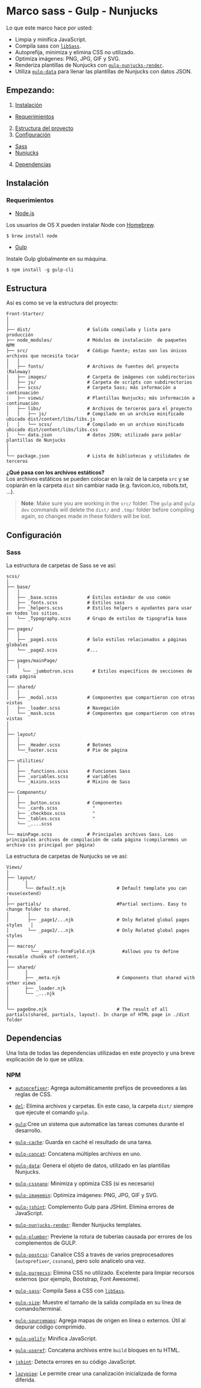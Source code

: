 Marco sass - Gulp - Nunjucks
======

Lo que este marco hace por usted:

* Limpia y minifica JavaScript.
* Compila sass con [`libSass`](https://github.com/sass/libsass "libsass"). 
* Autoprefija, minimiza y elimina CSS no utilizado.
* Optimiza imágenes: PNG, JPG, GIF y SVG.
* Renderiza plantillas de Nunjucks con [`gulp-nunjucks-render`](https://github.com/carlosl/gulp-nunjucks-render "gulp-nunjucks-render").
* Utiliza [`gulp-data`](https://github.com/colynb/gulp-data "gulp-data") para llenar las plantillas de Nunjucks con datos JSON.


Empezando:
------  

1. [Instalación](#installation)
  * [Requerimientos](#requirements)
2. [Estructura del proyecto](#structure)  
3. [Configuración](#config)  
  * [Sass](#sass)
  * [Nunjucks](#nunjucks)
4. [Dependencias](#dependencies)  

<a name="installation"></a> Instalación
------
### <a name="requirements"></a>Requerimientos

* [Node.js](https://nodejs.org/en/ "Node.js") 

Los usuarios de OS X pueden instalar Node con [Homebrew](http://brew.sh/ "Homebrew").

```shell
$ brew install node
```

* [Gulp](https://github.com/gulpjs/gulp/blob/master/docs/getting-started.md "Primeros pasos con Gulp")  

Instale Gulp globalmente en su máquina.

```shell
$ npm install -g gulp-cli
```

<a name="Structure"></a> Estructura
------
Así es como se ve la estructura del proyecto:


```
Front-Starter/
│
│
├── dist/                     # Salida compilada y lista para producción
├── node_modules/             # Módulos de instalación  de paquetes NPM
├── src/                      # Código fuente; estos son los únicos archivos que necesita tocar 
│   │ 
│   ├── fonts/                # Archivos de fuentes del proyecto (Raleway)
│   ├── images/               # Carpeta de imágenes con subdirectorios
│   ├── js/                   # Carpeta de scripts con subdirectorios
│   ├── scss/                 # Carpeta Sass; más información a continuación
│   ├── views/                # Plantillas Nunjucks; más información a continuación
│   ├── libs/                 # Archivos de terceros para el proyecto
│   │   ├── js/               # Compilado en un archivo minificado ubicado dist/content/libs/libs.js
│   │   └── scss/             # Compilado en un archivo minificado ubicado dist/content/libs/libs.css
│   └── data.json             # datos JSON; utilizado para poblar plantillas de Nunjucks
│
│
└── package.json              # Lista de bibliotecas y utilidades de terceros
```  
**¿Qué pasa con los archivos estáticos?**  
Los archivos estáticos se pueden colocar en la raíz de la carpeta `src` y se copiarán en la carpeta `dist` sin cambiar nada (e.g. favicon.ico, robots.txt, ...).

> **Note**: Make sure you are working in the `src/` folder. The `gulp` and `gulp dev` commands will delete the `dist/` and `.tmp/` folder before compiling again, so changes made in these folders will be lost.  

<a name="config"></a> Configuración
------
### <a name="sass"></a>Sass



La estructura de carpetas de Sass se ve así:


```
scss/
│
├── base/
│   │   
│   ├── _base.scsss           # Estilos estándar de uso común
│   ├── _fonts.scss           # Estilos sass
│   ├── _helpers.scss         # Estilos helpers o ayudantes para usar en todos los sitios.
│   └── _Typography.scss      # Grupo de estilos de tipografía base
│  
├── pages/
│   │   
│   ├── _page1.scss           # Solo estilos relacionados a páginas globales         
│   └── _page2.scss           #...
│        
├── pages/mainPage/
│   │
│	  └── _jumbotron.scss       # Estilos específicos de secciones de cada página
│	
├── shared/
│   │   
│   ├── _modal.scss           # Componentes que compartieron con otras vistas
│   ├── _loader.scss          # Navegación
│   └── _mask.scss            # Componentes que compartieron con otras vistas
│  
│  
├── layout/  
│   │    
│   ├── _Header.scss          # Botones
│   └──_footer.scss           # Pie de página
│  
├── utilities/     				  
│   │              
│   ├── _functions.scss       # Funciones Sass
│   ├── _variables.scss       # variables
│   └── _mixins.scss          # Mixins de Sass
│  
├── Components/ 
│   │     
│   ├── _button.scss          # Componentes 
│   └── _cards.scss           	"
│   ├── _checkbox.scss          "
│   └── _tables.scss            "
│   └── _....scss 
│  
└── mainPage.scss             # Principales archivos Sass. Los principales archivos de compilación de cada página (compilaremos un archivo css principal por página)
```


La estructura de carpetas de Nunjucks se ve así:


``` 
Views/                                                                       
│
├── layout/                                                                                           
│      │   
│      └── default.njk                   # Default template you can reuse(extend) 
│  
├── partials/                            #Partial sections. Easy to change folder to shared.                 
│       │                                                                                  
│       ├── _page1/...njk                # Only Related global pages styles   │
│       └── _page2/...njk                # Only Related global pages styles 
│        
├── macros/
│	     └── _macro-formField.njk          #allows you to define reusable chunks of content.
│	
├── shared/                                     
│      │   
│      ├── _meta.njk                     # Components that shared with other views
│      ├── _loader.njk             
│      └── _...njk                                                                                    
│                                                                                                    
│                                                                              
└── pageOne.njk                          # The result of all partials(shared, partials, layout). In charge of HTML page in ./dist folder

```



<a name="dependencies"></a>Dependencias
------  
Una lista de todas las dependencias utilizadas en este proyecto y una breve explicación de lo que se utiliza.  
### NPM
* [`autoprefixer`](https://github.com/postcss/autoprefixer "autoprefixer"): Agrega automáticamente prefijos de proveedores a las reglas de CSS.
* [`del`](https://github.com/sindresorhus/del "del"): Elimina archivos y carpetas. En este caso, la carpeta `dist/` siempre que ejecute el comando `gulp`.
* [`gulp`](http://gulpjs.com/ "gulp"):Cree un sistema que automatice las tareas comunes durante el desarrollo.
* [`gulp-cache`](https://github.com/jgable/gulp-cache "gulp-cache"): Guarda en caché el resultado de una tarea.
* [`gulp-concat`](https://github.com/contra/gulp-concat "gulp-concat"): Concatena múltiples archivos en uno.
* [`gulp-data`](https://github.com/colynb/gulp-data "gulp-data"): Genera el objeto de datos, utilizado en las plantillas Nunjucks.
* [`gulp-cssnano`](http://cssnano.co/ "gulp-cssnano"): Minimiza y optimiza CSS (si es necesario)
* [`gulp-imagemin`](https://github.com/sindresorhus/gulp-imagemin "gulp-imagemin"): Optimiza imágenes: PNG, JPG, GIF y SVG.
* [`gulp-jshint`](https://github.com/spalger/gulp-jshint "gulp-jshint"): Complemento Gulp para JSHint. Elimina errores de JavaScript.
* [`gulp-nunjucks-render`](https://github.com/carlosl/gulp-nunjucks-render "gulp-nunjucks-render"): Render Nunjucks templates.
* [`gulp-plumber`](https://github.com/floatdrop/gulp-plumber "gulp-plumber"): Previene la rotura de tuberías causada por errores de los complementos de GULP.
* [`gulp-postcss`]( "gulp-postcss"): Canalice CSS a través de varios preprocesadores (`autoprefixer`, `cssnano`), pero solo analícelo una vez.
* [`gulp-purgecss`](https://github.com/FullHuman/gulp-purgecss "gulp-purgecss"): Elimina CSS no utilizado. Excelente para limpiar recursos externos (por ejemplo, Bootstrap, Font Awesome).
* [`gulp-sass`](https://github.com/dlmanning/gulp-sass "gulp-sass"): Compila Sass a CSS con [`libSass`](https://github.com/sass/libsass "libsass").

* [`gulp-size`](https://github.com/sindresorhus/gulp-size "gulp-size"): Muestre el tamaño de la salida compilada en su línea de comando/terminal.
* [`gulp-sourcemaps`](https://github.com/floridoo/gulp-sourcemaps "gulp-sourcemaps"): Agrega mapas de origen en línea o externos. Útil al depurar código comprimido.
* [`gulp-uglify`](https://github.com/terinjokes/gulp-uglify "gulp-uglify"): Minifica JavaScript. 
* [`gulp-useref`](https://github.com/jonkemp/gulp-useref "gulp-useref"): Concatena archivos entre `build` bloques en tu HTML.
* [`jshint`](https://github.com/jshint/jshint "jshint"): Detecta errores en su código JavaScript.
* [`lazypipe`](https://github.com/OverZealous/lazypipe "lazypipe"): Le permite crear una canalización inicializada de forma diferida.



